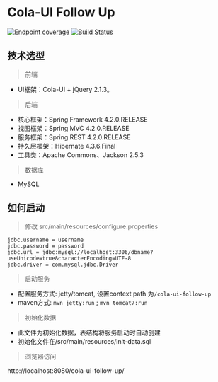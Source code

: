 # Cola-UI Follow Up

[![Endpoint coverage](http://progressed.io/bar/10?title=progress)](#progress)
[![Build Status](https://travis-ci.org/Carl-DS/cola-ui-follow-up.svg?branch=followcola)](https://travis-ci.org/Carl-DS/cola-ui-follow-up)

## 技术选型

> 前端

* UI框架：Cola-UI + jQuery 2.1.3。

> 后端

* 核心框架：Spring Framework 4.2.0.RELEASE
* 视图框架：Spring MVC 4.2.0.RELEASE
* 服务框架：Spring REST 4.2.0.RELEASE
* 持久层框架：Hibernate 4.3.6.Final
* 工具类：Apache Commons、Jackson 2.5.3

> 数据库

* MySQL


## 如何启动

> 修改 src/main/resources/configure.properties

```
jdbc.username = username
jdbc.password = password
jdbc.url = jdbc:mysql://localhost:3306/dbname?useUnicode=true&characterEncoding=UTF-8
jdbc.driver = com.mysql.jdbc.Driver
```

> 启动服务
* 配置服务方式: jetty/tomcat, 设置context path 为`/cola-ui-follow-up`
* maven方式: `mvn jetty:run` ; `mvn tomcat7:run`

> 初始化数据

* 此文件为初始化数据，表结构将服务启动时自动创建
* 初始化文件在/src/main/resources/init-data.sql

> 浏览器访问

http://localhost:8080/cola-ui-follow-up/
